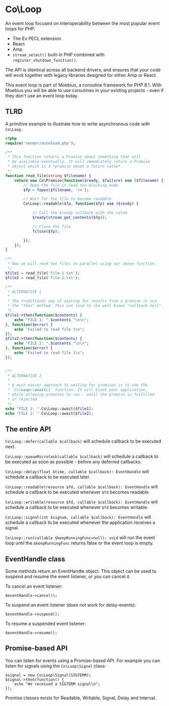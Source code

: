Co\Loop
=======

An event loop focused on interoperability between the most
popular event loops for PHP:

 * The Ev PECL extension
 * React
 * Amp
 * `stream_select()` built-in PHP combined with
   `register_shutdown_function()`.

The API is identical across all backend drivers, and ensures
that your code will work together with legacy libraries
designed for either Amp or React.

This event loop is part of Moebius, a coroutine framework for
PHP 8.1. With Moebius you will be able to use coroutines in
your existing projects - even if they don't use an event loop
today.

TLRD
----

A primitive example to illustrate how to write asynchronous
code with `Co\Loop`.

```php
<?php
require('vendor/autoload.php');

/**
 * This function returns a Promise about something that will
 * be available eventually. It will immediately return a Promise
 * object which is a *promise about a future value*.
 */
function read_file(string $filename) {
    return new Co\Promise(function($ready, $failure) use ($filename) {
        // Open the file in read non-blocking mode
        $fp = fopen($filename, 'rn');

        // Wait for the file to become readable
        Co\Loop::readable($fp, function($fp) use ($ready) {

            // Call the $ready callback with the value
            $ready(stream_get_contents($fp));

            // Close the file
            fclose($fp);

        });
    });    
}

/**
 * Now we will read two files in parallel using our above function.
 */
$file1 = read_file('file-1.txt');
$file2 = read_file('file-2.txt');

/**
 * ALTERNATIVE 1
 * 
 * The traditional way of waiting for results from a promise is via 
 * the "then" method. This can lead to the well known "callback hell".
 */
$file1->then(function($contents) {
    echo "FILE 1: ".$contents."\n\n";
}, function($error) {
    echo "Failed to read file 1\n";
});
$file2->then(function($contents) {
    echo "FILE 2: ".$contents."\n\n";
}, function($error) {
    echo "Failed to read file 1\n";
});


/**
 * ALTERNATIVE 2
 *
 * A much easier approach to waiting for promises is to use the
 * `Co\Loop::await()` function. It will block your application,
 * while allowing promises to run - until the promise is fulfilled
 * or rejected.
 */
echo "FILE 1: ".Co\Loop::await($file1);
echo "FILE 2: ".Co\Loop::await($file2);
```


The entire API
--------------

`Co\Loop::defer(callable $callback)` will schedule callback
to be executed next.

`Co\Loop::queueMicrotask(callable $callback)` will schedule
a callback to be executed as soon as possible - before any
deferred callbacks.

`Co\Loop::delay(float $time, callable $callback): EventHandle`
will schedule a callback to be executed later.

`Co\Loop::readable(resource $fd, callable $callback): EventHandle`
will schedule a callback to be executed whenever `$fd` becomes
readable.

`Co\Loop::writable(resource $fd, callable $callback): EventHandle`
will schedule a callback to be executed whenever `$fd` becomes
writable.

`Co\Loop::signal(int $signum, callable $callback): EventHandle`
will schedule a callback to be executed whenever the application
receives a signal.

`Co\Loop::run(callable $keepRunningFunc=null): void` will run
the event loop until the `$keepRunningFunc` returns false or
the event loop is empty.


EventHandle class
-----------------

Some methods return an EventHandle object. This object can be
used to suspend and resume the event listener, or you can
cancel it.

To cancel an event listener:

```
$eventHandle->cancel();
```

To suspend an event listener (does not work for delay-events):

```
$eventHandle->suspend();
```

To resume a suspended event listener:

```
$eventHandle->resume();
```


Promise-based API
-----------------

You can listen for events using a Promise-based API. For example
you can listen for signals using the `Co\Loop\Signal` class:

```
$signal = new Co\Loop\Signal(SIGTERM);
$signal->then(function() {
    echo "We received a SIGTERM signal\n";
});
```

Promise classes exists for Readable, Writable, Signal, Delay and
Interval.

